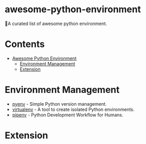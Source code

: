 # awesome-python-environment
🐍A curated list of awesome python environment.


# Contents
- [Awesome Python Environment](#awesome-python-environment)
  - [Environment Management](#environment-management)
  - [Extension](#extension)
# Environment Management

* [pyenv](https://github.com/pyenv/pyenv) - Simple Python version management.
* [virtualenv](https://github.com/pypa/virtualenv) - A tool to create isolated Python environments.
* [pipenv](https://github.com/pypa/pipenv) - Python Development Workflow for Humans. 

# Extension
